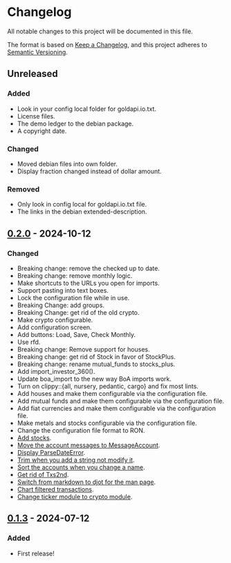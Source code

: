 # Changelog

All notable changes to this project will be documented in this file.

The format is based on [Keep a Changelog](https://keepachangelog.com/en/1.0.0/),
and this project adheres to [Semantic Versioning](https://semver.org/spec/v2.0.0.html).

## Unreleased

### Added

- Look in your config local folder for goldapi.io.txt.
- License files.
- The demo ledger to the debian package.
- A copyright date.

### Changed

- Moved debian files into own folder.
- Display fraction changed instead of dollar amount.

### Removed

- Only look in config local for goldapi.io.txt file.
- The links in the debian extended-description.

## [0.2.0] - 2024-10-12

### Changed

- Breaking change: remove the checked up to date.
- Breaking change: remove monthly logic.
- Make shortcuts to the URLs you open for imports.
- Support pasting into text boxes.
- Lock the configuration file while in use.
- Breaking Change: add groups.
- Breaking Change: get rid of the old crypto.
- Make crypto configurable.
- Add configuration screen.
- Add buttons: Load, Save, Check Monthly.
- Use rfd.
- Breaking change: Remove support for houses.
- Breaking change: get rid of Stock in favor of StockPlus.
- Breaking change: rename mutual_funds to stocks_plus.
- Add import_investor_360().
- Update boa_import to the new way BoA imports work.
- Turn on clippy::{all, nursery, pedantic, cargo} and fix most lints.
- Add houses and make them configurable via the configuration file.
- Add mutual funds and make them configurable via the configuration file.
- Add fiat currencies and make them configurable via the configuration file.
- Make metals and stocks configurable via the configuration file.
- Change the configuration file format to RON.
- [Add stocks](https://github.com/dcampbell24/financial-accounts/commit/e54732e3819d0ca843567259dabb04b194a7f1bc).
- [Move the account messages to MessageAccount](https://github.com/dcampbell24/financial-accounts/commit/56f6705caaea2fa07bb0331116c47adaa69880f4).
- [Display ParseDateError](https://github.com/dcampbell24/financial-accounts/commit/3627d92a30ea5ac1d86298b04e254e61513f4d4d).
- [Trim when you add a string not modify it](https://github.com/dcampbell24/financial-accounts/commit/cbc5b5ba4bfad7f497b097c17bed567936f08d91).
- [Sort the accounts when you change a name](https://github.com/dcampbell24/financial-accounts/commit/351a52a8111137d8a2c99749b451a78cb91a7611).
- [Get rid of Txs2nd](https://github.com/dcampbell24/financial-accounts/commit/ae7a0bfe86fec03acc177f2912afe9c872359b8c).
- [Switch from markdown to djot for the man page](https://github.com/dcampbell24/financial-accounts/commit/66929e72e6c5bd0bbc0c2f447295fb02e5bf4a3b).
- [Chart filtered transactions](https://github.com/dcampbell24/financial-accounts/commit/dad92faaa4b339aa0be7bf202d34d9768911fb06).
- [Change ticker module to crypto module](https://github.com/dcampbell24/financial-accounts/commit/b555d6a38dfea71f4ea7a66d93232b5e1f8263db).

## [0.1.3] - 2024-07-12

### Added

- First release!

[0.2.0]: https://crates.io/crates/financial-accounts/0.2.0
[0.1.3]: https://crates.io/crates/financial-accounts/0.1.3
